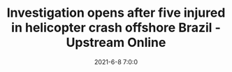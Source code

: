 ---
"title": "Investigation opens after five injured in helicopter crash offshore Brazil - Upstream Online"
"date": "2021-6-8 7:0:0"
"feed_name": "GOOGLENEWS"
"feed_website": "https://news.google.com/search?q=drilling%2Bincident&hl=en-US&gl=US&ceid=US:en"
"feed_rss": "https://news.google.com/rss/search?q=drilling%2Bincident&hl=en-US&gl=US&ceid=US:en"
"link": "https://www.upstreamonline.com/safety/investigation-opens-after-five-injured-in-helicopter-crash-offshore-brazil/2-1-1022110"
"file": "_posts/-344ff076b73a3a62a85fe481f6d844f14ae57c07.md"
"accident": "1"
"drilling": "0"
---